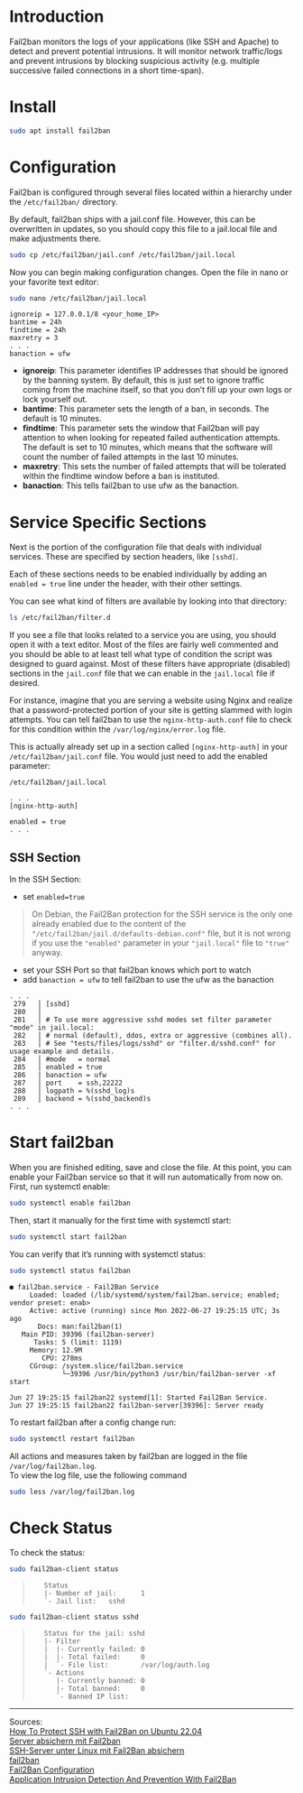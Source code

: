 # Introduction
Fail2ban monitors the logs of your applications (like SSH and Apache) to detect and prevent potential intrusions. It will monitor network traffic/logs and prevent intrusions by blocking suspicious activity (e.g. multiple successive failed connections in a short time-span).

# Install
``` bash
sudo apt install fail2ban
```

# Configuration
Fail2ban is configured through several files located within a hierarchy under the ```/etc/fail2ban/``` directory.


By default, fail2ban ships with a jail.conf file. However, this can be overwritten in updates, so you should copy this file to a jail.local file and make adjustments there.
``` bash
sudo cp /etc/fail2ban/jail.conf /etc/fail2ban/jail.local
```
Now you can begin making configuration changes. Open the file in nano or your favorite text editor:
``` bash
sudo nano /etc/fail2ban/jail.local
```
```
ignoreip = 127.0.0.1/8 <your_home_IP>
bantime = 24h
findtime = 24h
maxretry = 3
. . .
banaction = ufw
```
- **ignoreip**: This parameter identifies IP addresses that should be ignored by the banning system. By default, this is just set to ignore traffic coming from the machine itself, so that you don’t fill up your own logs or lock yourself out.
- **bantime**: This parameter sets the length of a ban, in seconds. The default is 10 minutes.
- **findtime**: This parameter sets the window that Fail2ban will pay attention to when looking for repeated failed authentication attempts. The default is set to 10 minutes, which means that the software will count the number of failed attempts in the last 10 minutes.
- **maxretry**: This sets the number of failed attempts that will be tolerated within the findtime window before a ban is instituted.
- **banaction**: This tells fail2ban to use ufw as the banaction.


# Service Specific Sections
Next is the portion of the configuration file that deals with individual services. These are specified by section headers, like ```[sshd]```.  

Each of these sections needs to be enabled individually by adding an ```enabled = true``` line under the header, with their other settings.

You can see what kind of filters are available by looking into that directory:
``` bash
ls /etc/fail2ban/filter.d
```
If you see a file that looks related to a service you are using, you should open it with a text editor. Most of the files are fairly well commented and you should be able to at least tell what type of condition the script was designed to guard against. Most of these filters have appropriate (disabled) sections in the ```jail.conf``` file that we can enable in the ```jail.local``` file if desired.

For instance, imagine that you are serving a website using Nginx and realize that a password-protected portion of your site is getting slammed with login attempts. You can tell fail2ban to use the ```nginx-http-auth.conf``` file to check for this condition within the ```/var/log/nginx/error.log``` file.

This is actually already set up in a section called ```[nginx-http-auth]``` in your ```/etc/fail2ban/jail.conf``` file. You would just need to add the enabled parameter:
```
/etc/fail2ban/jail.local

. . .
[nginx-http-auth]

enabled = true
. . .
```

## SSH Section
In the SSH Section:
- set ```enabled=true``` 
> On Debian, the Fail2Ban protection for the SSH service is the only one already enabled due to the content of the ```"/etc/fail2ban/jail.d/defaults-debian.conf"``` file, but it is not wrong if you use the ```"enabled"``` parameter in your ```"jail.local"``` file to ```"true"``` anyway.
- set your SSH Port so that fail2ban knows which port to watch
- add ```banaction = ufw``` to tell fail2ban to use the ufw as the banaction

``` 
. . .
 279   │ [sshd]
 280   │
 281   │ # To use more aggressive sshd modes set filter parameter "mode" in jail.local:
 282   │ # normal (default), ddos, extra or aggressive (combines all).
 283   │ # See "tests/files/logs/sshd" or "filter.d/sshd.conf" for usage example and details.
 284   │ #mode   = normal
 285   │ enabled = true
 286   | banaction = ufw
 287   │ port    = ssh,22222
 288   │ logpath = %(sshd_log)s
 289   │ backend = %(sshd_backend)s
. . .
```

# Start fail2ban
When you are finished editing, save and close the file. At this point, you can enable your Fail2ban service so that it will run automatically from now on. First, run systemctl enable:
``` bash
sudo systemctl enable fail2ban
```
Then, start it manually for the first time with systemctl start:
``` bash
sudo systemctl start fail2ban
```
You can verify that it’s running with systemctl status:
``` bash
sudo systemctl status fail2ban
```
```
● fail2ban.service - Fail2Ban Service
     Loaded: loaded (/lib/systemd/system/fail2ban.service; enabled; vendor preset: enab>
     Active: active (running) since Mon 2022-06-27 19:25:15 UTC; 3s ago
       Docs: man:fail2ban(1)
   Main PID: 39396 (fail2ban-server)
      Tasks: 5 (limit: 1119)
     Memory: 12.9M
        CPU: 278ms
     CGroup: /system.slice/fail2ban.service
             └─39396 /usr/bin/python3 /usr/bin/fail2ban-server -xf start

Jun 27 19:25:15 fail2ban22 systemd[1]: Started Fail2Ban Service.
Jun 27 19:25:15 fail2ban22 fail2ban-server[39396]: Server ready
```
To restart fail2ban after a config change run:
``` bash
sudo systemctl restart fail2ban
```
All actions and measures taken by fail2ban are logged in the file ```/var/log/fail2ban.log```.  
To view the log file, use the following command
``` bash
sudo less /var/log/fail2ban.log
```

# Check Status
To check the status:
``` bash
sudo fail2ban-client status
```
>```
>    Status
>    |- Number of jail:      1
>    `- Jail list:   sshd
>```
``` bash
sudo fail2ban-client status sshd
```
>```
>    Status for the jail: sshd
>    |- Filter
>    |  |- Currently failed: 0
>    |  |- Total failed:     0
>    |  `- File list:        /var/log/auth.log
>    `- Actions
>       |- Currently banned: 0
>       |- Total banned:     0
>       `- Banned IP list:
>```

---
Sources:  
[How To Protect SSH with Fail2Ban on Ubuntu 22.04](https://www.digitalocean.com/community/tutorials/how-to-protect-ssh-with-fail2ban-on-ubuntu-22-04)  
[Server absichern mit Fail2ban](https://www.ionos.de/hilfe/sicherheit/dedicated-server/server-absichern-mit-fail2ban/)  
[SSH-Server unter Linux mit Fail2Ban absichern](https://www.bennetrichter.de/anleitungen/ssh-server-fail2ban-linux/)  
[fail2ban](https://wiki.ubuntuusers.de/fail2ban/)  
[Fail2Ban Configuration](https://manpages.debian.org/testing/fail2ban/jail.conf.5.en.html)  
[Application Intrusion Detection And Prevention With Fail2Ban](https://github.com/imthenachoman/How-To-Secure-A-Linux-Server#application-intrusion-detection-and-prevention-with-fail2ban)